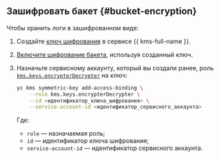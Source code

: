 ## Зашифровать бакет {#bucket-encryption}

Чтобы хранить логи в зашифрованном виде:

1. Создайте [ключ шифрования](../../kms/operations/key.md#create) в сервисе {{ kms-full-name }}.
1. [Включите шифрование бакета](../../storage/operations/buckets/encrypt.md#add), используя созданный ключ.
1. Назначьте сервисному аккаунту, который вы создали ранее, роль [`kms.keys.encrypterDecrypter`](../../kms/security/index.md#service-roles) на ключ:

    ```bash
    yc kms symmetric-key add-access-binding \
        --role kms.keys.encrypterDecrypter \
        --id <идентификатор_ключа_шифрования> \
        --service-account-id <идентификатор_сервисного_аккаунта>
    ```

    Где:
    * `role` — назначаемая роль;
    * `id` — идентификатор ключа шифрования;
    * `service-account-id` — идентификатор сервисного аккаунта.
